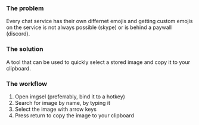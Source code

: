 ### The problem

Every chat service has their own differnet emojis and getting custom emojis on the service is not always possible (skype) or is behind a paywall (discord).

### The solution

A tool that can be used to quickly select a stored image and copy it to your clipboard.

### The workflow

1. Open imgsel (preferrably, bind it to a hotkey)
2. Search for image by name, by typing it
3. Select the image with arrow keys
4. Press return to copy the image to your clipboard

